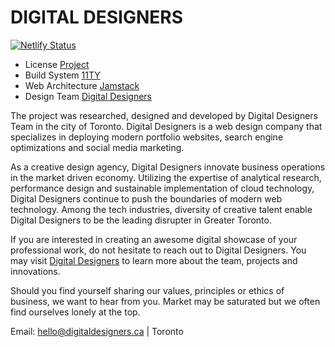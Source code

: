 # DIGITAL DESIGNERS

[![Netlify Status](https://api.netlify.com/api/v1/badges/85cd69e8-8bff-488b-9f52-e3571203f20d/deploy-status)](https://app.netlify.com/sites/jaffnacss/deploys)

- License [Project](https://kiri-vadivelu.ca/license.txt)
- Build System [11TY](https://11ty.dev/)
- Web Architecture [Jamstack](https://jamstack.org/)
- Design Team [Digital Designers](https://digitaldesigners.ca)

The project was researched, designed and developed by Digital Designers Team in the city of Toronto. Digital Designers is a web design company that specializes in deploying modern portfolio websites, search engine optimizations and social media marketing.

As a creative design agency, Digital Designers innovate business operations in the market driven economy. Utilizing the expertise of analytical research, performance design and sustainable implementation of cloud technology, Digital Designers continue to push the boundaries of modern web technology. Among the tech industries, diversity of creative talent enable Digital Designers to be the leading disrupter in Greater Toronto.

If you are interested in creating an awesome digital showcase of your professional work, do not hesitate to reach out to Digital Designers. You may visit [Digital Designers](https://digitaldesigners.ca) to learn more about the team, projects and innovations.

Should you find yourself sharing our values, principles or ethics of business, we want to hear from you. Market may be saturated but we often find ourselves lonely at the top.

Email: hello@digitaldesigners.ca | Toronto
